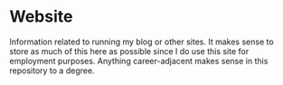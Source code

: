 # Website

Information related to running my blog or other sites. It makes sense to store as much of this here as possible since I do use this site for employment purposes. Anything career-adjacent makes sense in this repository to a degree.
